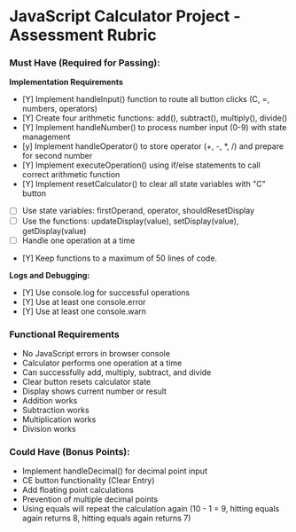 # JavaScript Calculator Project - Assessment Rubric

### **Must Have (Required for Passing):**

**Implementation Requirements**

- [Y] Implement handleInput() function to route all button clicks (C, =, numbers, operators)
- [Y] Create four arithmetic functions: add(), subtract(), multiply(), divide()
- [Y] Implement handleNumber() to process number input (0-9) with state management
- [y] Implement handleOperator() to store operator (+, -, \*, /) and prepare for second number
- [Y] Implement executeOperation() using if/else statements to call correct arithmetic function
- [Y] Implement resetCalculator() to clear all state variables with "C" button
- [ ] Use state variables: firstOperand, operator, shouldResetDisplay
- [ ] Use the functions: updateDisplay(value), setDisplay(value), getDisplay(value)
- [ ] Handle one operation at a time
- [Y] Keep functions to a maximum of 50 lines of code.

**Logs and Debugging:**

- [Y] Use console.log for successful operations
- [Y] Use at least one console.error
- [Y] Use at least one console.warn

### Functional Requirements

- No JavaScript errors in browser console
- Calculator performs one operation at a time
- Can successfully add, multiply, subtract, and divide
- Clear button resets calculator state
- Display shows current number or result
- Addition works
- Subtraction works
- Multiplication works
- Division works

### **Could Have (Bonus Points):**

- Implement handleDecimal() for decimal point input
- CE button functionality (Clear Entry)
- Add floating point calculations
- Prevention of multiple decimal points
- Using equals will repeat the calculation again
  (10 - 1 = 9, hitting equals again returns 8, hitting equals again returns 7)
